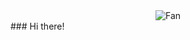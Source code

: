 <div align="center">
<img src="https://github.com/fnky/fnky/raw/fnky/img/fan-1.gif" alt="Fan" align="center">
</div>
### Hi there!

<!--
**iexek/iexek** is a ✨ _special_ ✨ repository because its `README.md` (this file) appears on your GitHub profile.

Here are some ideas to get you started:

- 🔭 I’m currently working on ...
- 🌱 I’m currently learning ...
- 👯 I’m looking to collaborate on ...
- 🤔 I’m looking for help with ...
- 💬 Ask me about ...
- 📫 How to reach me: ...
- 😄 Pronouns: ...
- ⚡ Fun fact: ...
-->
